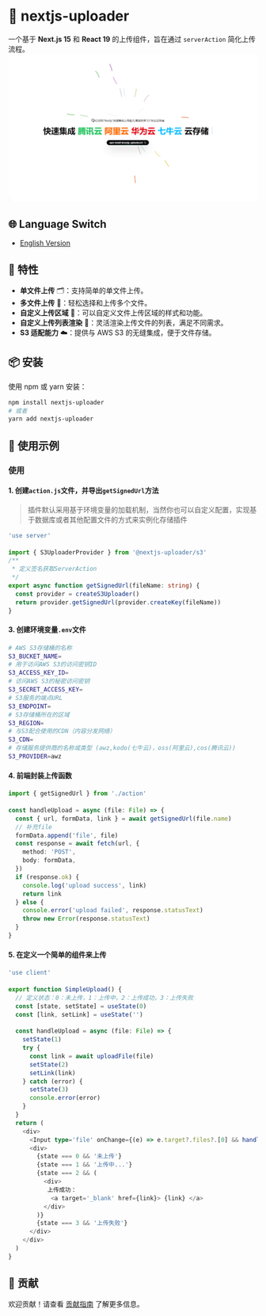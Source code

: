 # 🎉 nextjs-uploader

一个基于 **Next.js 15** 和 **React 19** 的上传组件，旨在通过 `serverAction` 简化上传流程。
![Demo](docs/main.png)

## 🌐 Language Switch

- [English Version](./README.EN.md)

## 🚀 特性

- **单文件上传** 🗂️：支持简单的单文件上传。
- **多文件上传** 📁：轻松选择和上传多个文件。
- **自定义上传区域** 🎨：可以自定义文件上传区域的样式和功能。
- **自定义上传列表渲染** 📝：灵活渲染上传文件的列表，满足不同需求。
- **S3 适配能力** ☁️：提供与 AWS S3 的无缝集成，便于文件存储。

## 📦 安装

使用 npm 或 yarn 安装：

```bash
npm install nextjs-uploader
# 或者
yarn add nextjs-uploader
```

## 🌟 使用示例

### 使用

#### 1. 创建`action.js`文件，并导出`getSignedUrl`方法

> 插件默认采用基于环境变量的加载机制，当然你也可以自定义配置，实现基于数据库或者其他配置文件的方式来实例化存储插件

```typescript
'use server'

import { S3UploaderProvider } from '@nextjs-uploader/s3'
/**
 * 定义签名获取ServerAction
 */
export async function getSignedUrl(fileName: string) {
  const provider = createS3Uploader()
  return provider.getSignedUrl(provider.createKey(fileName))
}
```

#### 3. 创建环境变量`.env`文件

```bash
# AWS S3存储桶的名称
S3_BUCKET_NAME=
# 用于访问AWS S3的访问密钥ID
S3_ACCESS_KEY_ID=
# 访问AWS S3的秘密访问密钥
S3_SECRET_ACCESS_KEY=
# S3服务的端点URL
S3_ENDPOINT=
# S3存储桶所在的区域
S3_REGION=
# 与S3配合使用的CDN（内容分发网络）
S3_CDN=
# 存储服务提供商的名称或类型 (awz,kodo(七牛云)，oss(阿里云),cos(腾讯云))
S3_PROVIDER=awz
```

#### 4. 前端封装上传函数

```typescript
import { getSignedUrl } from './action'

const handleUpload = async (file: File) => {
  const { url, formData, link } = await getSignedUrl(file.name)
  // 补充file
  formData.append('file', file)
  const response = await fetch(url, {
    method: 'POST',
    body: formData,
  })
  if (response.ok) {
    console.log('upload success', link)
    return link
  } else {
    console.error('upload failed', response.statusText)
    throw new Error(response.statusText)
  }
}
```

#### 5. 在定义一个简单的组件来上传

```typescript
'use client'

export function SimpleUpload() {
  // 定义状态：0：未上传，1：上传中，2：上传成功，3：上传失败
  const [state, setState] = useState(0)
  const [link, setLink] = useState('')

  const handleUpload = async (file: File) => {
    setState(1)
    try {
      const link = await uploadFile(file)
      setState(2)
      setLink(link)
    } catch (error) {
      setState(3)
      console.error(error)
    }
  }
  return (
    <div>
      <Input type='file' onChange={(e) => e.target?.files?.[0] && handleUpload(e.target.files[0]) } />
      <div>
        {state === 0 && '未上传'}
        {state === 1 && '上传中...'}
        {state === 2 && (
          <div>
           上传成功：
            <a target='_blank' href={link}> {link} </a>
          </div>
        )}
        {state === 3 && '上传失败'}
      </div>
    </div>
  )
}

```

## 🤝 贡献

欢迎贡献！请查看 [贡献指南](./CONTRIBUTING.md) 了解更多信息。
